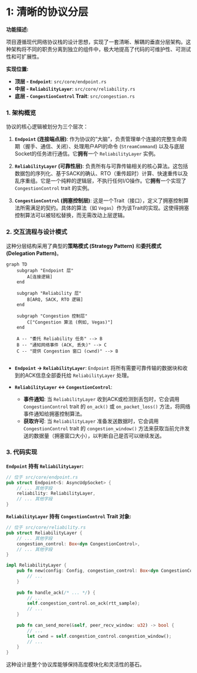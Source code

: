 # 1: 清晰的协议分层

**功能描述:**

项目遵循现代网络协议栈的设计思想，实现了一套清晰、解耦的垂直分层架构。这种架构将不同的职责分离到独立的组件中，极大地提高了代码的可维护性、可测试性和可扩展性。

**实现位置:**

- **顶层 - `Endpoint`**: `src/core/endpoint.rs`
- **中层 - `ReliabilityLayer`**: `src/core/reliability.rs`
- **底层 - `CongestionControl` Trait**: `src/congestion.rs`

### 1. 架构概览

协议的核心逻辑被划分为三个层次：

1.  **`Endpoint` (连接端点层)**: 作为协议的“大脑”，负责管理单个连接的完整生命周期（握手、通信、关闭）、处理用户API的命令 (`StreamCommand`) 以及与底层Socket的任务进行通信。它**拥有**一个 `ReliabilityLayer` 实例。

2.  **`ReliabilityLayer` (可靠性层)**: 负责所有与可靠传输相关的核心算法。这包括数据包的序列化、基于SACK的确认、RTO（重传超时）计算、快速重传以及乱序重组。它是一个纯粹的逻辑层，不执行任何I/O操作。它**拥有**一个实现了 `CongestionControl` trait 的实例。

3.  **`CongestionControl` (拥塞控制层)**: 这是一个Trait（接口），定义了拥塞控制算法所需满足的契约。具体的算法（如 `Vegas`）作为该Trait的实现。这使得拥塞控制算法可以被轻松替换，而无需改动上层逻辑。

### 2. 交互流程与设计模式

这种分层结构采用了典型的**策略模式 (Strategy Pattern)** 和**委托模式 (Delegation Pattern)**。

```mermaid
graph TD
    subgraph "Endpoint 层"
        A[连接逻辑]
    end

    subgraph "Reliability 层"
        B[ARQ, SACK, RTO 逻辑]
    end

    subgraph "Congestion 控制层"
        C["Congestion 算法 (例如, Vegas)"]
    end

    A -- "委托 Reliability 任务" --> B
    B -- "通知网络事件 (ACK, 丢失)" --> C
    C -- "提供 Congestion 窗口 (cwnd)" --> B


```

- **`Endpoint` -> `ReliabilityLayer`**: `Endpoint` 将所有需要可靠传输的数据块和收到的ACK信息全部委托给 `ReliabilityLayer` 处理。

- **`ReliabilityLayer` <-> `CongestionControl`**:
    - **事件通知**: 当 `ReliabilityLayer` 收到ACK或检测到丢包时，它会调用 `CongestionControl` trait 的 `on_ack()` 或 `on_packet_loss()` 方法，将网络事件通知给拥塞控制算法。
    - **获取许可**: 当 `ReliabilityLayer` 准备发送数据时，它会调用 `CongestionControl` trait 的 `congestion_window()` 方法来获取当前允许发送的数据量（拥塞窗口大小），以判断自己是否可以继续发送。

### 3. 代码实现

**`Endpoint` 持有 `ReliabilityLayer`:**

```rust
// 位于 src/core/endpoint.rs
pub struct Endpoint<S: AsyncUdpSocket> {
    // ... 其他字段
    reliability: ReliabilityLayer,
    // ... 其他字段
}
```

**`ReliabilityLayer` 持有 `CongestionControl` Trait 对象:**

```rust
// 位于 src/core/reliability.rs
pub struct ReliabilityLayer {
    // ... 其他字段
    congestion_control: Box<dyn CongestionControl>,
    // ... 其他字段
}

impl ReliabilityLayer {
    pub fn new(config: Config, congestion_control: Box<dyn CongestionControl>) -> Self {
        // ...
    }
    
    pub fn handle_ack(/* ... */) {
        // ...
        self.congestion_control.on_ack(rtt_sample);
        // ...
    }
    
    pub fn can_send_more(&self, peer_recv_window: u32) -> bool {
        // ...
        let cwnd = self.congestion_control.congestion_window();
        // ...
    }
}
```

这种设计是整个协议库能够保持高度模块化和灵活性的基石。 